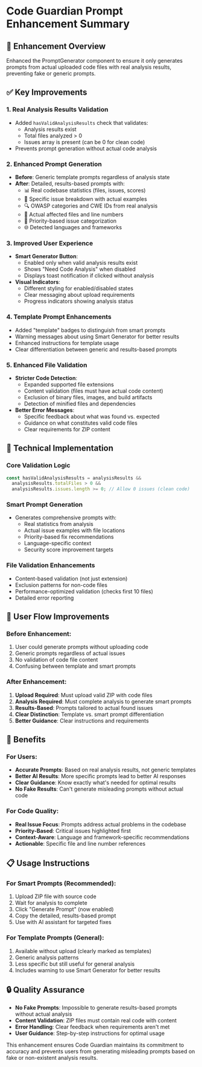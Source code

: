 # Code Guardian Prompt Enhancement Summary

## 🎯 Enhancement Overview

Enhanced the PromptGenerator component to ensure it only generates prompts from actual uploaded code files with real analysis results, preventing fake or generic prompts.

## ✅ Key Improvements

### 1. **Real Analysis Results Validation**
- Added `hasValidAnalysisResults` check that validates:
  - Analysis results exist
  - Total files analyzed > 0
  - Issues array is present (can be 0 for clean code)
- Prevents prompt generation without actual code analysis

### 2. **Enhanced Prompt Generation**
- **Before**: Generic template prompts regardless of analysis state
- **After**: Detailed, results-based prompts with:
  - 📊 Real codebase statistics (files, issues, scores)
  - 🎯 Specific issue breakdown with actual examples
  - 🔍 OWASP categories and CWE IDs from real analysis
  - 📁 Actual affected files and line numbers
  - 🚨 Priority-based issue categorization
  - 🌐 Detected languages and frameworks

### 3. **Improved User Experience**
- **Smart Generator Button**: 
  - Enabled only when valid analysis results exist
  - Shows "Need Code Analysis" when disabled
  - Displays toast notification if clicked without analysis
- **Visual Indicators**:
  - Different styling for enabled/disabled states
  - Clear messaging about upload requirements
  - Progress indicators showing analysis status

### 4. **Template Prompt Enhancements**
- Added "template" badges to distinguish from smart prompts
- Warning messages about using Smart Generator for better results
- Enhanced instructions for template usage
- Clear differentiation between generic and results-based prompts

### 5. **Enhanced File Validation**
- **Stricter Code Detection**:
  - Expanded supported file extensions
  - Content validation (files must have actual code content)
  - Exclusion of binary files, images, and build artifacts
  - Detection of minified files and dependencies
- **Better Error Messages**:
  - Specific feedback about what was found vs. expected
  - Guidance on what constitutes valid code files
  - Clear requirements for ZIP content

## 🔧 Technical Implementation

### Core Validation Logic
```typescript
const hasValidAnalysisResults = analysisResults && 
  analysisResults.totalFiles > 0 && 
  analysisResults.issues.length >= 0; // Allow 0 issues (clean code)
```

### Smart Prompt Generation
- Generates comprehensive prompts with:
  - Real statistics from analysis
  - Actual issue examples with file locations
  - Priority-based fix recommendations
  - Language-specific context
  - Security score improvement targets

### File Validation Enhancements
- Content-based validation (not just extension)
- Exclusion patterns for non-code files
- Performance-optimized validation (checks first 10 files)
- Detailed error reporting

## 🎯 User Flow Improvements

### Before Enhancement:
1. User could generate prompts without uploading code
2. Generic prompts regardless of actual issues
3. No validation of code file content
4. Confusing between template and smart prompts

### After Enhancement:
1. **Upload Required**: Must upload valid ZIP with code files
2. **Analysis Required**: Must complete analysis to generate smart prompts
3. **Results-Based**: Prompts tailored to actual found issues
4. **Clear Distinction**: Template vs. smart prompt differentiation
5. **Better Guidance**: Clear instructions and requirements

## 🚀 Benefits

### For Users:
- **Accurate Prompts**: Based on real analysis results, not generic templates
- **Better AI Results**: More specific prompts lead to better AI responses
- **Clear Guidance**: Know exactly what's needed for optimal results
- **No Fake Results**: Can't generate misleading prompts without actual code

### For Code Quality:
- **Real Issue Focus**: Prompts address actual problems in the codebase
- **Priority-Based**: Critical issues highlighted first
- **Context-Aware**: Language and framework-specific recommendations
- **Actionable**: Specific file and line number references

## 📋 Usage Instructions

### For Smart Prompts (Recommended):
1. Upload ZIP file with source code
2. Wait for analysis to complete
3. Click "Generate Prompt" (now enabled)
4. Copy the detailed, results-based prompt
5. Use with AI assistant for targeted fixes

### For Template Prompts (General):
1. Available without upload (clearly marked as templates)
2. Generic analysis patterns
3. Less specific but still useful for general analysis
4. Includes warning to use Smart Generator for better results

## 🔒 Quality Assurance

- **No Fake Prompts**: Impossible to generate results-based prompts without actual analysis
- **Content Validation**: ZIP files must contain real code with content
- **Error Handling**: Clear feedback when requirements aren't met
- **User Guidance**: Step-by-step instructions for optimal usage

This enhancement ensures Code Guardian maintains its commitment to accuracy and prevents users from generating misleading prompts based on fake or non-existent analysis results.